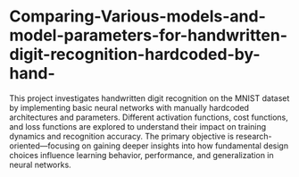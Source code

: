 # Comparing-Various-models-and-model-parameters-for-handwritten-digit-recognition-hardcoded-by-hand-
This project investigates handwritten digit recognition on the MNIST dataset by implementing basic neural networks with manually hardcoded architectures and parameters. Different activation functions, cost functions, and loss functions are explored to understand their impact on training dynamics and recognition accuracy. The primary objective is research-oriented—focusing on gaining deeper insights into how fundamental design choices influence learning behavior, performance, and generalization in neural networks.
